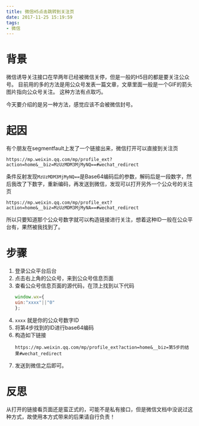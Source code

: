 ```yaml
---
title: 微信H5点击跳转到关注页
date: 2017-11-25 15:19:59
tags:
- 微信
---
```

# 背景
微信诱导关注接口在早两年已经被微信关停，但是一般的H5目的都是要关注公众号。
目前用的多的方法是用公众号发表一篇文章，文章里面一般是一个GIF的箭头图片指向公众号关注。
这种方法有点取巧。

今天要介绍的是另一种方法，感觉应该不会被微信封号。
# 起因
有个朋友在segmentfault上发了一个链接出来，微信打开可以直接到关注页
```
https://mp.weixin.qq.com/mp/profile_ext?action=home&__biz=MzUzMDM3MjMyNQ==#wechat_redirect
```
条件反射发现`MzUzMDM3MjMyNQ==`是Base64编码后的参数，解码后是一段数字，然后我改了下数字，重新编码，再发送到微信，发现可以打开另外一个公众号的关注页
```
https://mp.weixin.qq.com/mp/profile_ext?action=home&__biz=MzUzMDM3MjMyNA==#wechat_redirect
```
所以只要知道那个公众号数字就可以构造链接进行关注，想着这种ID一般在公众平台有，果然被我找到了。

# 步骤
1. 登录公众平台后台
2. 点击右上角的公众号，来到公众号信息页面
3. 查看公众号信息页面的源代码，在顶上找到以下代码
    ```javascript
    window.wx={
    uin:"xxxx"||"0"
    };
    ```
4. `xxxx` 就是你的公众号数字ID
5. 将第4步找到的ID进行base64编码
6. 构造如下链接
    ```
    https://mp.weixin.qq.com/mp/profile_ext?action=home&__biz=第5步的结果#wechat_redirect
    ```
7. 发送到微信之后即可。

# 反思
从打开的链接看页面还是蛮正式的，可能不是私有接口，但是微信文档中没说过这种方式，故使用本方式带来的后果请自行负责！